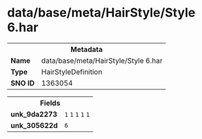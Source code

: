 <h1>data/base/meta/HairStyle/Style 6.har</h1><table><tr><th colspan="100%">Metadata</th></tr><tr><td><b>Name</b></td><td>data/base/meta/HairStyle/Style 6.har</td></tr><tr><td><b>Type</b></td><td>HairStyleDefinition</td></tr><tr><td><b>SNO ID</b></td><td>1363054</td></tr></table>

<table><tr><th colspan="100%">Fields</th></tr><tr><td><b>unk_9da2273</b></td><td><code>1</code>
<code>1</code>
<code>1</code>
<code>1</code>
<code>1</code>
</td></tr><tr><td><b>unk_305622d</b></td><td><code>6</code></td></tr></table>

